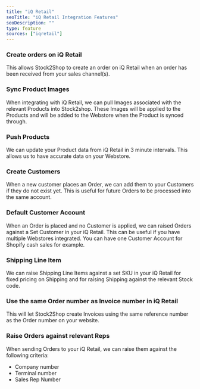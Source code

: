 ```yaml
---
title: "iQ Retail"
seoTitle: "iQ Retail Integration Features"
seoDescription: ""
type: feature
sources: ["iqretail"]
---
```


<!-- ***NOT IN USE***

Apifact:

get_images_limit
get_order
get_product
get_products_limit
param_ignore_shipping_warehouse_code
param_skip_image_hash
param_test
param_use_customer_address
param_user_field_customer_
queue_fetch_images
tunnel_host
tunnel_password
tunnel_username

---------
iQ Retail:

param_iq_user_number
param_iq_user_password
param_cashier_number
param_currency
param_document_terms
param_delivery_method
param_delivery_note_number
param_till_number
param_document_includes_vat
param_internal_order_number
create_order
get_product
get_order
get_products
dll_path

-->

<!-- create_order -->
### Create orders on iQ Retail
This allows Stock2Shop to create an order on iQ Retail when
an order has been received from your sales channel(s).

<!-- get_images -->
### Sync Product Images
When integrating with iQ Retail, we can pull Images associated with the relevant Products into Stock2shop.
These Images will be applied to the Products and will be added to the Webstore when the Product is synced through.

<!-- get_products -->
### Push Products
We can update your Product data from iQ Retail in 3 minute intervals. This allows us to have accurate data on your 
Webstore.

<!-- param_create_customer_enabled -->
### Create Customers
When a new customer places an Order, we can add them to your Customers if they do not exist yet.
This is useful for future Orders to be processed into the same account.

<!-- param_default_customer_code -->
### Default Customer Account
When an Order is placed and no Customer is applied, we can raised Orders against a Set Customer in your iQ Retail.
This can be useful if you have multiple Webstores integrated. 
You can have one Customer Account for Shopify cash sales for example.

<!-- param_shipping_code -->
### Shipping Line Item
We can raise Shipping Line Items against a set SKU in your iQ Retail for fixed pricing on Shipping and for raising 
Shipping against the relevant Stock code.

<!-- param_use_channel_order_code -->
### Use the same Order number as Invoice number in iQ Retail
This will let Stock2Shop create Invoices using the same reference number as the Order number on your website.

<!-- END OF APIFACT-->

<!-- 
param_iq_company_number
param_iq_terminal_number
param_sales_representative_number
-->
### Raise Orders against relevant Reps
When sending Orders to your iQ Retail, we can raise them against the following criteria:

- Company number
- Terminal number
- Sales Rep Number
